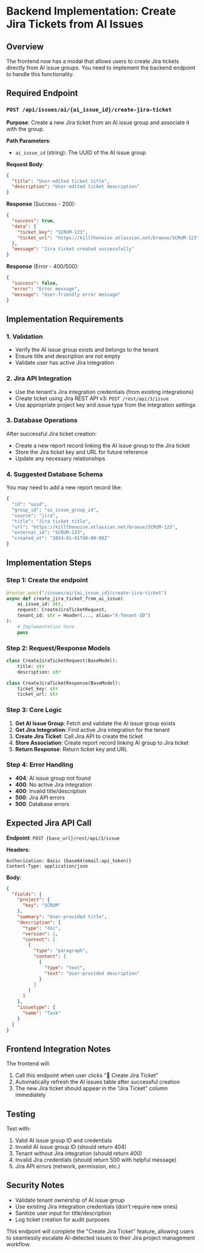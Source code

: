 # Backend Implementation: Create Jira Tickets from AI Issues

## Overview
The frontend now has a modal that allows users to create Jira tickets directly from AI issue groups. You need to implement the backend endpoint to handle this functionality.

## Required Endpoint

### `POST /api/issues/ai/{ai_issue_id}/create-jira-ticket`

**Purpose**: Create a new Jira ticket from an AI issue group and associate it with the group.

**Path Parameters**:
- `ai_issue_id` (string): The UUID of the AI issue group

**Request Body**:
```json
{
  "title": "User-edited ticket title",
  "description": "User-edited ticket description"
}
```

**Response** (Success - 200):
```json
{
  "success": true,
  "data": {
    "ticket_key": "SCRUM-123",
    "ticket_url": "https://killthenoise.atlassian.net/browse/SCRUM-123"
  },
  "message": "Jira ticket created successfully"
}
```

**Response** (Error - 400/500):
```json
{
  "success": false,
  "error": "Error message",
  "message": "User-friendly error message"
}
```

## Implementation Requirements

### 1. **Validation**
- Verify the AI issue group exists and belongs to the tenant
- Ensure title and description are not empty
- Validate user has active Jira integration

### 2. **Jira API Integration**
- Use the tenant's Jira integration credentials (from existing integrations)
- Create ticket using Jira REST API v3: `POST /rest/api/3/issue`
- Use appropriate project key and issue type from the integration settings

### 3. **Database Operations**
After successful Jira ticket creation:
- Create a new report record linking the AI issue group to the Jira ticket
- Store the Jira ticket key and URL for future reference
- Update any necessary relationships

### 4. **Suggested Database Schema**
You may need to add a new report record like:
```python
{
  "id": "uuid",
  "group_id": "ai_issue_group_id", 
  "source": "jira",
  "title": "Jira ticket title",
  "url": "https://killthenoise.atlassian.net/browse/SCRUM-123",
  "external_id": "SCRUM-123",
  "created_at": "2024-01-01T00:00:00Z"
}
```

## Implementation Steps

### Step 1: Create the endpoint
```python
@router.post("/issues/ai/{ai_issue_id}/create-jira-ticket")
async def create_jira_ticket_from_ai_issue(
    ai_issue_id: str,
    request: CreateJiraTicketRequest,
    tenant_id: str = Header(..., alias="X-Tenant-ID")
):
    # Implementation here
    pass
```

### Step 2: Request/Response Models
```python
class CreateJiraTicketRequest(BaseModel):
    title: str
    description: str

class CreateJiraTicketResponse(BaseModel):
    ticket_key: str
    ticket_url: str
```

### Step 3: Core Logic
1. **Get AI Issue Group**: Fetch and validate the AI issue group exists
2. **Get Jira Integration**: Find active Jira integration for the tenant
3. **Create Jira Ticket**: Call Jira API to create the ticket
4. **Store Association**: Create report record linking AI group to Jira ticket
5. **Return Response**: Return ticket key and URL

### Step 4: Error Handling
- **404**: AI issue group not found
- **400**: No active Jira integration
- **400**: Invalid title/description
- **500**: Jira API errors
- **500**: Database errors

## Expected Jira API Call

**Endpoint**: `POST {base_url}/rest/api/3/issue`

**Headers**:
```
Authorization: Basic {base64(email:api_token)}
Content-Type: application/json
```

**Body**:
```json
{
  "fields": {
    "project": {
      "key": "SCRUM"
    },
    "summary": "User-provided title",
    "description": {
      "type": "doc",
      "version": 1,
      "content": [
        {
          "type": "paragraph",
          "content": [
            {
              "type": "text",
              "text": "User-provided description"
            }
          ]
        }
      ]
    },
    "issuetype": {
      "name": "Task"
    }
  }
}
```

## Frontend Integration Notes

The frontend will:
1. Call this endpoint when user clicks "🎫 Create Jira Ticket"
2. Automatically refresh the AI issues table after successful creation
3. The new Jira ticket should appear in the "Jira Ticket" column immediately

## Testing

Test with:
1. Valid AI issue group ID and credentials
2. Invalid AI issue group ID (should return 404)
3. Tenant without Jira integration (should return 400)
4. Invalid Jira credentials (should return 500 with helpful message)
5. Jira API errors (network, permission, etc.)

## Security Notes

- Validate tenant ownership of AI issue group
- Use existing Jira integration credentials (don't require new ones)
- Sanitize user input for title/description
- Log ticket creation for audit purposes

This endpoint will complete the "Create Jira Ticket" feature, allowing users to seamlessly escalate AI-detected issues to their Jira project management workflow.